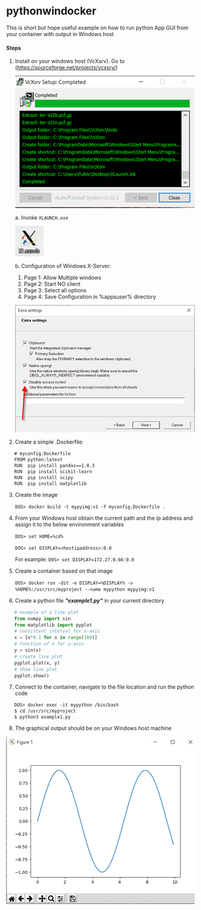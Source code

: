 # pythonwindocker
This is short but hope useful example on how to run python App GUI from your container with output in Windows host

#### Steps
1. Install on your windows host (VcXsrv). Go to (https://sourceforge.net/projects/vcxsrv/)
   
   ![VcXsrv](https://github.com/Fractal2017/pythonwindocker/blob/master/img/Image-0110.png)

   a. Invoke ```XLAUNCH.exe```
   
   ![Xlaunch](https://github.com/Fractal2017/pythonwindocker/blob/master/img/Image-0111.png)

   b. Configuration of Windows X-Server:
      1. Page 1: Allow Multiple windows
      2. Page 2: Start NO client
      3. Page 3: Select all options
      4. Page 4: Save Configuration in %appsuser% directory
      
   ![Config](https://github.com/Fractal2017/pythonwindocker/blob/master/img/Image-0114.png)

2. Create a simple .Dockerfile:
```docker
   # myconfig.Dockerfile
   FROM python:latest
   RUN  pip install pandas==1.0.3
   RUN  pip install scikit-learn
   RUN  pip install scipy
   RUN  pip install matplotlib
```

3. Create the image
   
   `DOS> docker build -t mypyimg:v1 -f myconfig.Dockerfile . ` 

4. From your Windows host obtain the current path and the ip address and assign it to the below environment variables
   
   
   `DOS> set HOME=%cd%`
   
   `DOS> set DISPLAY=<hostipaddress>:0.0`
   
   For example: `DOS> set DISPLAY=172.27.0.66:0.0`

5. Create a container based on that image
   
   `DOS> docker run -dit -e DISPLAY=%DISPLAY% -v %HOME%:/usr/src/myproject --name mypython mypyimg:v1`

6. Create a python file ***"example1.py"*** in your current directory
```py
   # example of a line plot
   from numpy import sin
   from matplotlib import pyplot
   # consistent interval for x-axis
   x = [x*0.1 for x in range(100)]
   # function of x for y-axis
   y = sin(x)
   # create line plot
   pyplot.plot(x, y)
   # show line plot
   pyplot.show()
```

7. Connect to the container, navigate to the file location and run the python code

```
   DOS> docker exec -it mypython /bin/bash
   $ cd /usr/src/myproject
   $ python3 example1.py
```

8. The graphical output should be on your Windows host machine

 ![Output](https://github.com/Fractal2017/pythonwindocker/blob/master/img/Image-0117.png)

